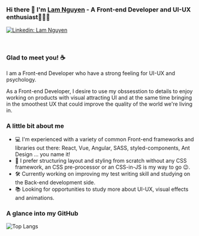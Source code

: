 ### Hi there 👋 I'm [Lam Nguyen](https://lamoort.github.io/) - A Front-end Developer and UI-UX enthusiast👨🏻‍💻

[![Linkedin: Lam Nguyen](https://img.shields.io/badge/-@lamnguyen-0077B5?style=flat-square&labelColor=0077B5&logo=linkedin&link=https://www.linkedin.com/in/lam-nguyenchanh/)](https://www.linkedin.com/in/lam-nguyenchanh/)

<br>

### Glad to meet you! ☕️
I am a Front-end Developer who have a strong feeling for UI-UX and psychology. 

As a Front-end Developer, I desire to use my obssesstion to details to enjoy working on products with visual attracting UI and at the same time bringing in the smoothest UX that could improve the quality of the world we're living in.

### A little bit about me
- 💻 I'm experienced with a variety of common Front-end frameworks and libraries out there: React, Vue, Angular, SASS, styled-components, Ant Design ... you name it!
- 🎨 I prefer structuring layout and styling from scratch without any CSS framework, an CSS pre-processor or an CSS-in-JS is my way to go 😉.
- 🛠 Currently working on improving my test writing skill and studying on the Back-end development side.
- 📚 Looking for opportunities to study more about UI-UX, visual effects and animations. 

 
### A glance into my GitHub
![Top Langs](https://github-readme-stats.vercel.app/api/top-langs/?username=lamoort&layout=compact&theme=dark&hide_border=true)
